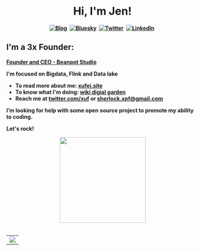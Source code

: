 <p>
  <h1 align="center"><b>Hi, I'm Jen!</h1>
</p>

<p align="center">
<a href="https://xufei.site"><img src="https://img.shields.io/badge/jenlooper.com-000000" alt="Blog" /></a>&nbsp;
<a href="[https://twitter.com/xuf95](https://bsky.app/profile/jenlooper.com)"><img src="https://img.shields.io/badge/Bluesky-0285FF?logo=bluesky&logoColor=fff" alt="Bluesky" /></a>&nbsp;
<a href="https://twitter.com/xuf95"><img src="https://img.shields.io/badge/X-%23000000.svg?logo=X&logoColor=white" alt="Twitter" /></a>&nbsp;
<a href="https://www.linkedin.com/in/xuf95/"><img src="https://img.shields.io/badge/LinkedIn-0077B5?logo=linkedin&logoColor=white" alt="LinkedIn" /></a>&nbsp;
<br/>

## I'm a 3x Founder:

<a href="https://beanpotstudio.com">Founder and CEO - Beanpot Studio</a>

I'm focused on **Bigdata,  Flink and Data lake**
 - To read more about me: [xufei.site](https://www.xufei.site/)
 - To know what I'm doing: [wiki digial garden](http://xufei.biz/)
 - Reach me at [twitter.com/xuf](https://twitter.com/home) or [sherlock.xpf@gmail.com](sherlock.xpf@gmail.com)

I’m looking for help with some open source project to promote my ability to coding.

Let's rock!

<div>
   <div align="center">
     <!-- Knock Code Pictures -->
     <picture >
       <source media="(prefers-color-scheme: dark)" srcset="https://cdn.jsdelivr.net/gh/sun0225SUN/sun0225SUN/assets/images/coding.gif" />
       <source media="(prefers-color-scheme: light)" srcset="https://cdn.jsdelivr.net/gh/sun0225SUN/sun0225SUN/assets/images/developer.svg" height="225px" />
       <img src="https://cdn.jsdelivr.net/gh/sun0225SUN/sun0225SUN/assets/images/coding.gif" />
     </picture>
   
   <!-- for beauty -->
   <div>&nbsp;</div>


</div>

<!-- Stats Card 
![Anurag's GitHub stats](https://github-readme-stats.vercel.app/api?username=xuf-95&show_icons=true&theme=radical)
-->
<!-- Award List 
![trophy](https://github-profile-trophy.vercel.app/?username=xuf-95&row=1&column=5&theme=juicyfresh&no-frame=true&no-bg=true)
-->
<!-- GitHub Activity Graph GitHub 活动图 -->
<table>
  <tr>
    <td>
      <picture>
        <source media="(prefers-color-scheme: dark)"  srcset="https://github-readme-activity-graph.vercel.app/graph?username=xuf-95&theme=tokyo-night" />
        <source media="(prefers-color-scheme: light)" srcset="https://github-readme-activity-graph.vercel.app/graph?username=xuf-95&theme=xcode" />
        <img src="https://github-readme-activity-graph.vercel.app/graph?username=xuf-95&theme=tokyo-night" />
      </picture>
  </tr>
</table>
